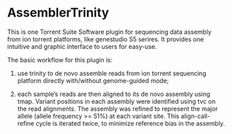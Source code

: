 # AssemblerTrinity
This is one Torrent Suite Software plugin for sequencing data assembly from ion torrent platforms, like genestudio S5 serires. It provides one intuitive and graphic interface to users for easy-use.

The basic workflow for this plugin is:
1. use trinity to de novo assemble reads from ion torrent sequencing platform directly with/without genome-guided mode;

2. each sample’s reads are then aligned to its de novo assembly using tmap. Variant positions in each assembly were identified using tvc on the read alignments. The assembly was refined to represent the major allele (allele frequency >= 51%) at each variant site. This align-call-refine cycle is iterated twice, to minimize reference bias in the assembly.
